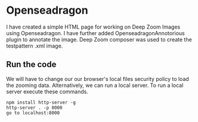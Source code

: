 # Openseadragon
I have created a simple HTML page for working on Deep Zoom Images using Openseadragon. I have further added OpenseadragonAnnotorious plugin to annotate the image. 
Deep Zoom composer was used to create the testpattern .xml image. 

## Run the code
We will have to change our our browser's local files security policy to load the zooming data. Alternatively, we can run a local server. To run a local server execute these commands.
```
npm install http-server -g
http-server . -p 8000
go to localhost:8000
```
